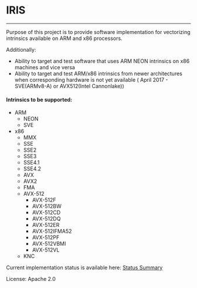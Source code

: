 # IRIS
------

Purpose of this project is to provide software implementation for vectorizing intrinsics available on ARM and x86 processors.

Additionally:
* Ability to target and test software that uses ARM NEON intrinsics on x86 machines and vice versa
* Ability to target and test ARM/x86 intrinsics from newer architectures when corresponding hardware is not yet available ( April 2017 - SVE(ARMv8-A) or AVX512(Intel Cannonlake))



#### Intrinsics to be supported:
* ARM
    * NEON
    * SVE
* x86
    * MMX
    * SSE
    * SSE2
    * SSE3
    * SSE4.1
    * SSE4.2
    * AVX
    * AVX2
    * FMA
    * AVX-512
        * AVX-512F
        * AVX-512BW
        * AVX-512CD
        * AVX-512DQ
        * AVX-512ER
        * AVX-512IFMA52
        * AVX-512PF
        * AVX-512VBMI
        * AVX-512VL
    * KNC

Current implementation status is available here: [Status Summary](https://docs.google.com/spreadsheets/d/1H0BMm1WNZbmqU08OF6IEh1O1Io6G4MI7xHDM-IHPwb8/edit#gid=1193430138)

License: Apache 2.0
